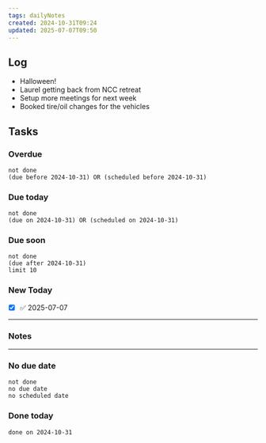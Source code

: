 ```yaml
---
tags: dailyNotes
created: 2024-10-31T09:24
updated: 2025-07-07T09:50
---
```

## Log
- Halloween!
- Laurel getting back from NCC retreat
- Setup more meetings for next week
- Booked tire/oil changes for the vehicles

## Tasks
### Overdue
```tasks
not done
(due before 2024-10-31) OR (scheduled before 2024-10-31)
```

### Due today
```tasks
not done
(due on 2024-10-31) OR (scheduled on 2024-10-31)
```

### Due soon
```tasks
not done
(due after 2024-10-31)
limit 10
```

### New Today
- [x] ✅ 2025-07-07
----
### Notes

----
### No due date
```tasks
not done
no due date
no scheduled date
```

### Done today
```tasks
done on 2024-10-31
```
